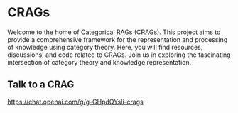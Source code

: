 # CRAGs
Welcome to the home of Categorical RAGs (CRAGs). This project aims to provide a comprehensive framework for the representation and processing of knowledge using category theory. Here, you will find resources, discussions, and code related to CRAGs. Join us in exploring the fascinating intersection of category theory and knowledge representation.

## Talk to a CRAG
https://chat.openai.com/g/g-GHpdQYsli-crags
